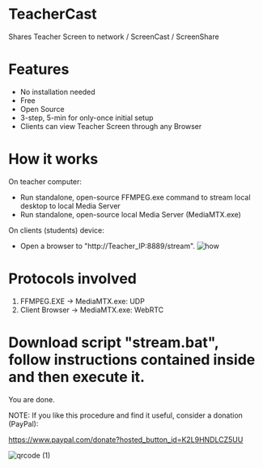 # TeacherCast
Shares Teacher Screen to network / ScreenCast / ScreenShare

# Features
- No installation needed
- Free
- Open Source
- 3-step, 5-min for only-once initial setup
- Clients can view Teacher Screen through any Browser
  
# How it works
On teacher computer:
  - Run standalone, open-source FFMPEG.exe command to stream local desktop to local Media Server
  - Run standalone, open-source local Media Server (MediaMTX.exe)

On clients (students) device:
  - Open a browser to "http://Teacher_IP:8889/stream".
![how](https://github.com/blanes/TeacherCast/assets/3591929/9e5a1afc-0a0f-40e7-8a90-441f4f6ed64b)

# Protocols involved
1) FFMPEG.EXE -> MediaMTX.exe: UDP
2) Client Browser -> MediaMTX.exe: WebRTC



# Download script "stream.bat", follow instructions contained inside and then execute it. 

You are done.



NOTE: If you like this procedure and find it useful, consider a donation (PayPal):

https://www.paypal.com/donate?hosted_button_id=K2L9HNDLCZ5UU

![qrcode (1)](https://github.com/blanes/TeacherCast/assets/3591929/e0746a99-a0c9-495c-9578-33bc52d6b60d)


